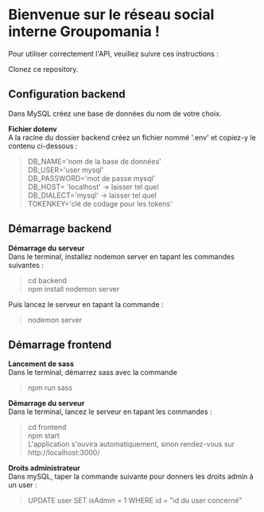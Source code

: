 # Bienvenue sur le réseau social interne Groupomania  !

Pour utiliser correctement l'API, veuillez suivre ces instructions :  

Clonez ce repository.

## Configuration backend
Dans MySQL créez une base de données du nom de votre choix.

**Fichier dotenv**  
A la racine du dossier backend créez un fichier nommé '.env' et copiez-y le contenu ci-dessous :

>DB_NAME='nom de la base de données'  
>DB_USER='user mysql'  
>DB_PASSWORD='mot de passe mysql'  
>DB_HOST= 'localhost' -> laisser tel quel  
>DB_DIALECT='mysql' -> laisser tel quel  
>TOKENKEY='clé de codage pour les tokens'  

## Démarrage backend

**Démarrage du serveur**  
Dans le terminal, installez nodemon server en tapant les commandes suivantes :   
>cd backend  
>npm install nodemon server  

Puis lancez le serveur en tapant la commande :  
>nodemon server  

## Démarrage frontend

**Lancement de sass**  
Dans le terminal, démarrez sass avec la commande  
>npm run sass

**Démarrage du serveur**  
Dans le terminal, lancez le serveur en tapant les commandes :  
>cd frontend  
>npm start  
L'application s'ouvira automatiquement, sinon rendez-vous sur http://localhost:3000/  

**Droits administrateur**  
 Dans mySQL, taper la commande suivante pour donners les droits admin à un user :  
 >UPDATE user SET isAdmin = 1 WHERE id = "id du user concerné"